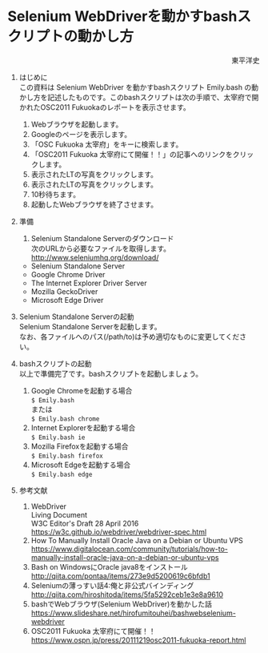 # Selenium WebDriverを動かすbashスクリプトの動かし方
<div style="text-align: right;">
東平洋史
</div>

1. はじめに  
   この資料は Selenium WebDriver を動かすbashスクリプト Emily.bash の動かし方を記述したものです。このbashスクリプトは次の手順で、太宰府で開かれたOSC2011 Fukuokaのレポートを表示させます。  
   1. Webブラウザを起動します。  
   2. Googleのページを表示します。  
   3. 「OSC Fukuoka 太宰府」をキーに検索します。  
   4. 「OSC2011 Fukuoka 太宰府にて開催！！」の記事へのリンクをクリックします。  
   5. 表示されたLTの写真をクリックします。  
   6. 表示されたLTの写真をクリックします。  
   7. 10秒待ちます。  
   8. 起動したWebブラウザを終了させます。  
2. 準備  
    1. Selenium Standalone Serverのダウンロード  
     次のURLから必要なファイルを取得します。   
    <http://www.seleniumhq.org/download/>   
    + Selenium Standalone Server  
    + Google Chrome Driver  
    + The Internet Explorer Driver Server  
    + Mozilla GeckoDriver  
    + Microsoft Edge Driver  

3. Selenium Standalone Serverの起動  
   Selenium Standalone Serverを起動します。  
   なお、各ファイルへのパス(/path/to)は予め適切なものに変更してください。  
4. bashスクリプトの起動  
   以上で準備完了です。bashスクリプトを起動しましょう。  
   1. Google Chromeを起動する場合  
   `$ Emily.bash`  
   または  
   `$ Emily.bash chrome`  
   2. Internet Explorerを起動する場合  
   `$ Emily.bash ie`  
   3. Mozilla Firefoxを起動する場合  
   `$ Emily.bash firefox`  
   4. Microsoft Edgeを起動する場合  
   `$ Emily.bash edge`  
5. 参考文献  
   1. WebDriver  
      Living Document  
      W3C Editor's Draft 28 April 2016  
      <https://w3c.github.io/webdriver/webdriver-spec.html>  
   2. How To Manually Install Oracle Java on a Debian or Ubuntu VPS   
      <https://www.digitalocean.com/community/tutorials/how-to-manually-install-oracle-java-on-a-debian-or-ubuntu-vps>
   3. Bash on WindowsにOracle java8をインストール   
      <http://qiita.com/pontaa/items/273e9d5200619c6bfdb1>
   4. Seleniumの薄っすい話4:俺と非公式バインディング  
      <http://qiita.com/hiroshitoda/items/5fa5292ceb1e3e8a9610>  
   5. bashでWebブラウザ(Selenium WebDriver)を動かした話
      <https://www.slideshare.net/hirofumitouhei/bashwebselenium-webdriver>  
   6. OSC2011 Fukuoka 太宰府にて開催！！  
      <https://www.ospn.jp/press/20111219osc2011-fukuoka-report.html>  
